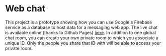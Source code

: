 # Web chat
This project is a prototype showing how you can use Google's Firebase service as a database to host data for a messaging web app.
The live chat is available online (thanks to Github Pages) [here](https://oskar-codes.github.io/web-chat/).
In addition to one global chat room, you can create your own private room to which you associate a unique ID. Only the people you share that ID with will be able to access your private room.
